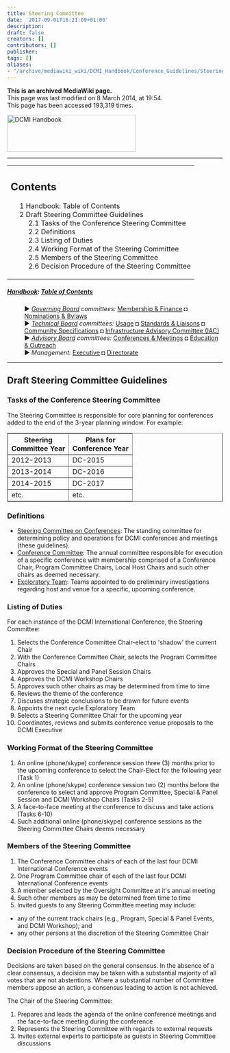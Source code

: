 ```yaml
---
title: Steering Committee
date: '2017-09-01T16:21:09+01:00'
description: 
draft: false
creators: []
contributors: []
publisher: 
tags: []
aliases:
- "/archive/mediawiki_wiki/DCMI_Handbook/Conference_Guidelines/Steering_Committee.html"
---
```


 **This is an archived MediaWiki page.**  
This page was last modified on 8 March 2014, at 19:54.  
This page has been accessed 193,319 times.

[<img alt="DCMI Handbook" src="/archive/mediawiki_wiki/images/Handbook.png" width="300" height="86">](/archive/mediawiki_wiki/images/Handbook.png "DCMI Handbook")

* * *
<table id="toc" class="toc">
  <tr>
    <td>
      <div id="toctitle">
        <h2>Contents</h2>
      </div>
      <ul>
        <li class="toclevel-1"><a href="#Handbook:_Table_of_Contents"><span class="tocnumber">1</span> <span class="toctext">Handbook: Table of Contents</span></a></li>
        <li class="toclevel-1 tocsection-1">
          <a href="#Draft_Steering_Committee_Guidelines"><span class="tocnumber">2</span> <span class="toctext">Draft Steering Committee Guidelines</span></a>
          <ul>
            <li class="toclevel-2 tocsection-2"><a href="#Tasks_of_the_Conference_Steering_Committee"><span class="tocnumber">2.1</span> <span class="toctext">Tasks of the Conference Steering Committee</span></a></li>
            <li class="toclevel-2 tocsection-3"><a href="#Definitions"><span class="tocnumber">2.2</span> <span class="toctext">Definitions</span></a></li>
            <li class="toclevel-2 tocsection-4"><a href="#Listing_of_Duties"><span class="tocnumber">2.3</span> <span class="toctext">Listing of Duties</span></a></li>
            <li class="toclevel-2 tocsection-5"><a href="#Working_Format_of_the_Steering_Committee"><span class="tocnumber">2.4</span> <span class="toctext">Working Format of the Steering Committee</span></a></li>
            <li class="toclevel-2 tocsection-6"><a href="#Members_of_the_Steering_Committee"><span class="tocnumber">2.5</span> <span class="toctext">Members of the Steering Committee</span></a></li>
            <li class="toclevel-2 tocsection-7"><a href="#Decision_Procedure_of_the_Steering_Committee"><span class="tocnumber">2.6</span> <span class="toctext">Decision Procedure of the Steering Committee</span></a></li>
          </ul>
        </li>
      </ul>
    </td>
  </tr>
</table>

##### [Handbook](/archive/mediawiki_wiki/DCMI_Handbook "DCMI Handbook"): [Table of Contents](/archive/mediawiki_wiki/DCMI_Handbook/ "DCMI Handbook") 
<dl>
<dd> ► <i><a href="/archive/mediawiki_wiki/DCMI_Governing_Board" title="DCMI Governing Board">Governing Board</a> committees:</i> <a href="/archive/mediawiki_wiki/DCMI_Governing_Board/finance" title="DCMI Governing Board/finance">Membership &amp; Finance</a> ◘ <a href="/archive/mediawiki_wiki/DCMI_Governing_Board/nominations" title="DCMI Governing Board/nominations">Nominations &amp; Bylaws</a> 
</dd>
<dd> ► <i><a href="/archive/mediawiki_wiki/DCMI_Technical_Board" title="DCMI Technical Board">Technical Board</a> committees:</i> <a href="/archive/mediawiki_wiki/DCMI_Technical_Board/usage" title="DCMI Technical Board/usage">Usage</a> ◘ <a href="/archive/mediawiki_wiki/DCMI_Technical_Board/standards" title="DCMI Technical Board/standards">Standards &amp; Liaisons</a> ◘ <a href="/archive/mediawiki_wiki/DCMI_Technical_Board/specifications" title="DCMI Technical Board/specifications">Community Specifications</a> ◘ <a href="/archive/mediawiki_wiki/DCMI_Technical_Board/infrastructure" title="DCMI Technical Board/infrastructure">Infrastructure Advisory Committee (IAC)</a>
</dd>
<dd> ► <i><a href="/archive/mediawiki_wiki/DCMI_Advisory_Board" title="DCMI Advisory Board">Advisory Board</a> committees:</i> <a href="/archive/mediawiki_wiki/DCMI_Advisory_Board/meetings" title="DCMI Advisory Board/meetings">Conferences &amp; Meetings</a> ◘ <a href="/archive/mediawiki_wiki/DCMI_Advisory_Board/documentation" title="DCMI Advisory Board/documentation">Education &amp; Outreach</a>
</dd>
<dd> ► <i>Management:</i> <a href="/archive/mediawiki_wiki/Exec_Committee" title="Exec Committee">Executive</a> ◘ <a href="/archive/mediawiki_wiki/Exec_Committee/directorate" title="Exec Committee/directorate">Directorate</a>
</dd>
</dl>

* * *

## Draft Steering Committee Guidelines 

### Tasks of the Conference Steering Committee 

The Steering Committee is responsible for core planning for conferences added to the end of the 3-year planning window. For example:

<table border="1">
  <tr>
    <th>Steering<br>
      Committee Year</th>
    <th>Plans for<br>
      Conference Year</th>
  </tr>
  <tr>
    <td>2012-2013</td>
    <td>DC-2015</td>
  </tr>
  <tr>
    <td>2013-2014</td>
    <td>DC-2016</td>
  </tr>
  <tr>
    <td>2014-2015</td>
    <td>DC-2017</td>
  </tr>
  <tr>
    <td>etc.</td>
    <td>etc.</td>
  </tr>
</table>

### Definitions 

- <u>Steering Committee on Conferences</u>: The standing committee for determining policy and operations for DCMI conferences and meetings (these guidelines).
- <u>Conference Committee</u>: The annual committee responsible for execution of a specific conference with membership comprised of a Conference Chair, Program Committee Chairs, Local Host Chairs and such other chairs as deemed necessary.
- <u>Exploratory Team</u>: Teams appointed to do preliminary investigations regarding host and venue for a specific, upcoming conference.

### Listing of Duties 

For each instance of the DCMI International Conference, the Steering Committee:

1. Selects the Conference Committee Chair-elect to 'shadow' the current Chair
2. With the Conference Committee Chair, selects the Program Committee Chairs
3. Approves the Special and Panel Session Chairs
4. Approves the DCMI Workshop Chairs
5. Approves such other chairs as may be determined from time to time
6. Reviews the theme of the conference
7. Discuses strategic conclusions to be drawn for future events
8. Appoints the next cycle Exploratory Team
9. Selects a Steering Committee Chair for the upcoming year
10. Coordinates, reviews and submits conference venue proposals to the DCMI Executive

### Working Format of the Steering Committee 

1. An online (phone/skype) conference session three (3) months prior to the upcoming conference to select the Chair-Elect for the following year (Task 1)
2. An online (phone/skype) conference session two (2) months before the conference to select and approve Program Committee, Special & Panel Session and DCMI Workshop Chairs (Tasks 2-5)
3. A face-to-face meeting at the conference to discuss and take actions (Tasks 6-10)
4. Such additional online (phone/skype) conference sessions as the Steering Committee Chairs deems necessary

### Members of the Steering Committee 

1. The Conference Committee chairs of each of the last four DCMI International Conference events
2. One Program Committee chair of each of the last four DCMI International Conference events
3. A member selected by the Oversight Committee at it's annual meeting
4. Such other members as may be determined from time to time
5. Invited guests to any Steering Committee meeting may include:
  - any of the current track chairs (e.g., Program, Special & Panel Events, and DCMI Workshop); and
  - any other persons at the discretion of the Steering Committee Chair

### Decision Procedure of the Steering Committee 

Decisions are taken based on the general consensus. In the absence of a clear consensus, a decision may be taken with a substantial majority of all votes that are not abstentions. Where a substantial number of Committee members appose an action, a consensus leading to action is not achieved.

The Chair of the Steering Committee:

1. Prepares and leads the agenda of the online conference meetings and the face-to-face meeting during the conference
2. Represents the Steering Committee with regards to external requests
3. Invites external experts to participate as guests in Steering Committee discussions

